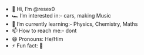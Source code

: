 - 👋 Hi, I’m @resex0
- 🏎️ I’m interested in:- cars, making Music
- 🌱 I’m currently learning:- Physics, Chemistry, Maths
- 📫 How to reach me:- dont
- 😄 Pronouns: He/Him
- ⚡ Fun fact: 🦇
